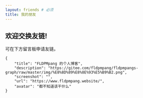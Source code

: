 ```yaml
---
layout: friends # 必须
title: 我的朋友
---
```


<!-- more -->

## 欢迎交换友链!

可在下方留言板申请友链。

```
{
    "title": "FLDPMpang 的个人博客",
    "description": "https://gitee.com/fldpmpang/fldpmpangs-graph/raw/master/img/%E8%8D%89%E8%8E%93%E5%B9%B2.png",
    "screenshot": "",
    "url": "https://www.fldpmpang.website/",
    "avatar": "都不知道该干什么"
}
```
